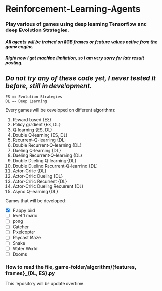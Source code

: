# Reinforcement-Learning-Agents
### Play various of games using deep learning Tensorflow and deep Evolution Strategies. 

#### *All agents will be trained on RGB frames or feature values native from the game engine.*
#### *Right now I got machine limitation, so I am very sorry for late result posting.*

## *Do not try any of these code yet, I never tested it before, still in development.*

```text
ES == Evolution Strategies
DL == Deep Learning
```

Every games will be developed on different algorithms:
1. Reward based {ES}
2. Policy gradient {ES, DL}
3. Q-learning {ES, DL}
4. Double Q-learning {ES, DL}
5. Recurrent-Q-learning {DL}
6. Double Recurrent-Q-learning {DL}
7. Dueling Q-learning {DL}
8. Dueling Recurrent-Q-learning {DL}
9. Double Dueling Q-learning {DL}
10. Double Dueling Recurrent-Q-learning {DL}
11. Actor-Critic {DL}
12. Actor-Critic Dueling {DL}
13. Actor-Critic Recurrent {DL}
14. Actor-Critic Dueling Recurrent {DL}
15. Async Q-learning {DL}

Games that will be developed:
- [x] Flappy bird
- [ ] level 1 mario
- [ ] pong
- [ ] Catcher
- [ ] Pixelcopter
- [ ] Raycast Maze
- [ ] Snake
- [ ] Water World
- [ ] Dooms

### How to read the file, game-folder/algorithm/{features, frames}_{DL, ES}.py

This repository will be update overtime.
